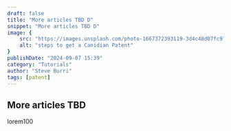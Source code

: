 ```yaml
---
draft: false
title: "More articles TBD D"
snippet: "More articles TBD D"
image: {
    src: "https://images.unsplash.com/photo-1667372393119-3d4c48d07fc9?&fit=crop&w=430&h=240",
    alt: "steps to get a Canidian Patent"
}
publishDate: "2024-09-07 15:39"
category: "Tutorials"
author: "Steve Burri"
tags: [patent]
---
```



## More articles TBD
lorem100

